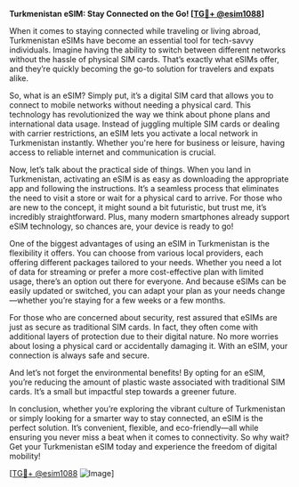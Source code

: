 **Turkmenistan eSIM: Stay Connected on the Go! [[TG💪+ @esim1088](https://t.me/s/esim1088)]**

When it comes to staying connected while traveling or living abroad, Turkmenistan eSIMs have become an essential tool for tech-savvy individuals. Imagine having the ability to switch between different networks without the hassle of physical SIM cards. That’s exactly what eSIMs offer, and they’re quickly becoming the go-to solution for travelers and expats alike.

So, what is an eSIM? Simply put, it’s a digital SIM card that allows you to connect to mobile networks without needing a physical card. This technology has revolutionized the way we think about phone plans and international data usage. Instead of juggling multiple SIM cards or dealing with carrier restrictions, an eSIM lets you activate a local network in Turkmenistan instantly. Whether you're here for business or leisure, having access to reliable internet and communication is crucial.

Now, let’s talk about the practical side of things. When you land in Turkmenistan, activating an eSIM is as easy as downloading the appropriate app and following the instructions. It’s a seamless process that eliminates the need to visit a store or wait for a physical card to arrive. For those who are new to the concept, it might sound a bit futuristic, but trust me, it’s incredibly straightforward. Plus, many modern smartphones already support eSIM technology, so chances are, your device is ready to go!

One of the biggest advantages of using an eSIM in Turkmenistan is the flexibility it offers. You can choose from various local providers, each offering different packages tailored to your needs. Whether you need a lot of data for streaming or prefer a more cost-effective plan with limited usage, there’s an option out there for everyone. And because eSIMs can be easily updated or switched, you can adapt your plan as your needs change—whether you’re staying for a few weeks or a few months.

For those who are concerned about security, rest assured that eSIMs are just as secure as traditional SIM cards. In fact, they often come with additional layers of protection due to their digital nature. No more worries about losing a physical card or accidentally damaging it. With an eSIM, your connection is always safe and secure.

And let’s not forget the environmental benefits! By opting for an eSIM, you’re reducing the amount of plastic waste associated with traditional SIM cards. It’s a small but impactful step towards a greener future.

In conclusion, whether you’re exploring the vibrant culture of Turkmenistan or simply looking for a smarter way to stay connected, an eSIM is the perfect solution. It’s convenient, flexible, and eco-friendly—all while ensuring you never miss a beat when it comes to connectivity. So why wait? Get your Turkmenistan eSIM today and experience the freedom of digital mobility! 

[[TG💪+ @esim1088](https://t.me/s/esim1088) ![Image](https://i.postimg.cc/Y0z9fWf4/image.png)]